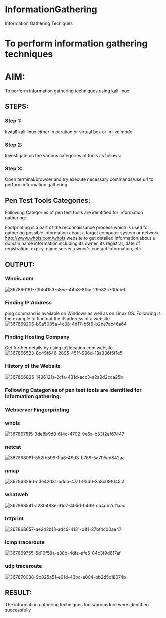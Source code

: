 # InformationGathering
Information Gathering Techiques

# To perform information gathering techniques

# AIM:

To perform information gathering techniques using kali linux 

## STEPS:

### Step 1:

Install kali linux either in partition or virtual box or in live mode

### Step 2:

Investigate on the various categories of tools as follows:

### Step 3:
Open terminal/browser and try execute necessary commands/use url to perform information gathering

## Pen Test Tools Categories:

Following Categories of pen test tools are identified for information gathering:

Footprinting is a part of the reconnaissance process which is used for gathering possible information about a target computer system or network. http://www.whois.com/whois website to get detailed information about a domain name information including its owner, its registrar, date of registration, expiry, name server, owner's contact information, etc.
## OUTPUT:
### Whois.com
![367866191-73b54153-58ee-44b8-8f5e-29e82c700db6](https://github.com/user-attachments/assets/befa2d10-3ddf-4342-85ea-8ce4f52c9fae)
### Finding IP Address
ping command is available on Windows as well as on Linux OS. Following is the example to find out the IP address of a website.
![367869206-b9a5085a-4c08-4d17-b5f6-b2be7ac46a64](https://github.com/user-attachments/assets/ce3f1f51-5320-4c28-a651-89d9873e5d5a)
### Finding Hosting Company
Get further details by using ip2location.com website.
![367866523-8c49f646-2895-451f-996d-13a336f5f1e5](https://github.com/user-attachments/assets/08d032f0-a73e-48c0-ad1e-ed968e055342)
### History of the Website
![367866835-1496121a-2cfa-431d-acc3-a2a9d2cca25b](https://github.com/user-attachments/assets/7c5a933d-b8fd-44af-92b8-c5002d99b766)

### Following Categories of pen test tools are identified for information gathering:
### Webserver Fingerprinting
### whois
![367867515-3de8b9d0-6f4c-4702-9e6a-b33f2ef67447](https://github.com/user-attachments/assets/8a993a40-26f6-424f-b760-2f14133bc4fe)
### netcat
![367868081-552fb599-1fa6-49d3-b769-5a705ed842aa](https://github.com/user-attachments/assets/9f327541-daba-4636-9446-42509d5c28cf)
### nmap
![367868260-c3e42d31-bdcb-47af-93d0-2a8c09f045cf](https://github.com/user-attachments/assets/c2126090-5be2-4bf6-b2a4-13dcac4bb74c)
### whatweb
![367868541-a280483e-61d7-495d-b469-cb4db2cf1aac](https://github.com/user-attachments/assets/23a60922-c165-447b-a96c-6420b04e087d)
### httprint
![367868657-ae242b13-ad49-4131-b1f1-27bf4c00ae47](https://github.com/user-attachments/assets/a73ea79e-57aa-4138-abc1-26f694c37526)
### icmp traceroute
![367869755-5d10f58a-e38d-4dfe-afe5-84c3f9d617af](https://github.com/user-attachments/assets/60b2725a-00e3-4c42-be19-ae3ae482dd2a)
### udp traceroute
![367870038-9b825a51-e01d-43bc-a004-bb2d5c18074b](https://github.com/user-attachments/assets/d7cbc50c-e3ce-4a29-ab78-de57d2c43fac)

## RESULT:
The information gathering techniques tools/procedure were  identified successfully
